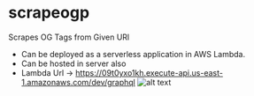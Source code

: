 # scrapeogp

Scrapes OG Tags from Given URl

- Can be deployed as a serverless application in AWS Lambda.
- Can be hosted in server also
- Lambda Url -> https://09t0yxo1kh.execute-api.us-east-1.amazonaws.com/dev/graphql
![alt text](https://ibb.co/fp5tbwM)
